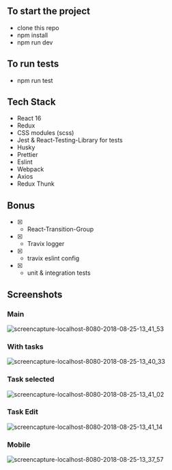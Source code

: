 ## To start the project

- clone this repo
- npm install
- npm run dev

## To run tests

- npm run test

## Tech Stack

- React 16
- Redux
- CSS modules (scss)
- Jest & React-Testing-Library for tests
- Husky
- Prettier
- Eslint
- Webpack
- Axios
- Redux Thunk

## Bonus

- [x] - React-Transition-Group
- [x] - Travix logger
- [x] - travix eslint config
- [x] - unit & integration tests

## Screenshots

### Main

![screencapture-localhost-8080-2018-08-25-13_41_53](https://user-images.githubusercontent.com/10797797/44620668-d5302e00-a898-11e8-83a2-a02e99acc7c6.png)

### With tasks

![screencapture-localhost-8080-2018-08-25-13_40_33](https://user-images.githubusercontent.com/10797797/44620676-f6911a00-a898-11e8-9a70-a7acc6850f49.png)

### Task selected

![screencapture-localhost-8080-2018-08-25-13_41_02](https://user-images.githubusercontent.com/10797797/44620682-090b5380-a899-11e8-9d00-f9a6405d1488.png)

### Task Edit

![screencapture-localhost-8080-2018-08-25-13_41_14](https://user-images.githubusercontent.com/10797797/44620685-14f71580-a899-11e8-86ad-4eb03192fe45.png)

### Mobile

![screencapture-localhost-8080-2018-08-25-13_37_57](https://user-images.githubusercontent.com/10797797/44620689-1de7e700-a899-11e8-999c-e4d79e96b849.png)
